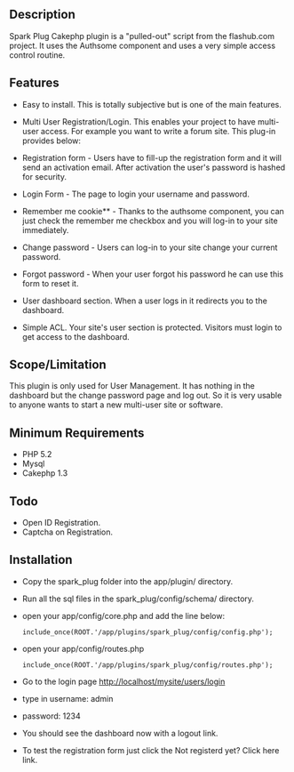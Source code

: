 ## Description

Spark Plug Cakephp plugin is a "pulled-out" script from the flashub.com project. It uses the Authsome component and uses a very simple access control routine. 

## Features

- Easy to install. This is totally subjective but is one of the main features.

- Multi User Registration/Login. This enables your project to have multi-user access. For example you want to write a forum site. This plug-in provides below:

 - Registration form - Users have to fill-up the registration form and it will send an activation email. After activation the user's password is hashed for security.

 - Login Form - The page to login your username and password.

 - Remember me cookie** - Thanks to the authsome component, you can just check the remember me checkbox and you will log-in to your site immediately.

 - Change password - Users can log-in to your site change your current password.

 - Forgot password - When your user forgot his password he can use this form to reset it.

- User dashboard section. When a user logs in it redirects you to the dashboard.

- Simple ACL. Your site's user section is protected. Visitors must login to get access to the dashboard.

## Scope/Limitation

This plugin is only used for User Management. It has nothing in the dashboard but the change password page and log out. So it is very usable to anyone wants to start a new multi-user site or software.

## Minimum Requirements

- PHP 5.2
- Mysql
- Cakephp 1.3

## Todo

- Open ID Registration.
- Captcha on Registration.

## Installation

- Copy the spark_plug folder into the app/plugin/ directory.
- Run all the sql files in the spark_plug/config/schema/ directory.
- open your app/config/core.php and add the line below:
	
	`include_once(ROOT.'/app/plugins/spark_plug/config/config.php');`

- open your app/config/routes.php

	`include_once(ROOT.'/app/plugins/spark_plug/config/routes.php');`
	
- Go to the login page [http://localhost/mysite/users/login](http://localhost/mysite/users/login)
 - type in username: admin 
 - password: 1234

- You should see the dashboard now with a logout link.

- To test the registration form just click the Not registerd yet? Click here link.
